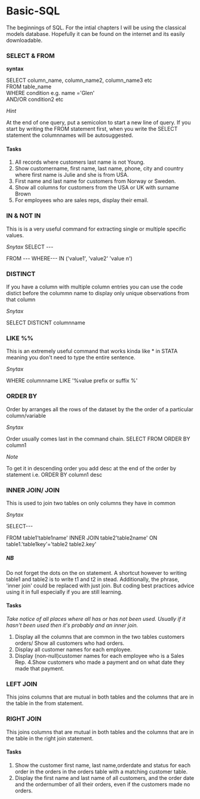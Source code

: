 # Basic-SQL

The beginnings of SQL. For the intial chapters I will be using the classical models database. Hopefully it can be found on the internet and its easily downloadable.


### SELECT & FROM 
****syntax****

SELECT column_name, column_name2, column_name3 etc  
FROM table_name  
WHERE condition e.g. name ='Glen'  
AND/OR condition2 etc 


*Hint*

At the end of one query, put a semicolon to start a new line of query.
If you start by writing the FROM statement first, when you write the SELECT statement the columnnames will be autosuggested.

#### Tasks
1. All records where customers last name is not Young.
2. Show customername, first name, last name, phone, city and country where first name is Julie and she is from USA.
3. First name and last name for customers from Norway or Sweden.
4. Show all columns for customers from the USA or UK with surname Brown
5. For employees who are sales reps, display their email.

### IN & NOT IN 
This is is a very useful command for extracting single or multiple specific values.

*Snytax*
SELECT --- 

FROM --- 
WHERE--- IN 
('value1',
'value2'
'value n')

### DISTINCT
If you have a column with multiple column entries you can use the code distict before the colummn name to display only unique observations from that column

*Snytax*

SELECT DISTICNT columnname

### LIKE %%
This is an extremely useful command that works kinda like * in STATA meaning you don't need to type the entire sentence. 

*Snytax*

WHERE columnname LIKE '%value prefix or suffix %'

### ORDER BY
Order by arranges all the rows of the dataset by the the order of a particular column/variable

*Snytax*

Order usually comes last in the command chain.
SELECT
FROM
ORDER BY column1

*Note*

To get it in descending order you add desc at the end of the order by statement i.e. ORDER BY column1 desc

### INNER JOIN/ JOIN
This is used to join two tables on only columns they have in common

*Snytax* 

SELECT--- 

FROM table1'table1name' 
INNER JOIN table2'table2name' 
ON table1.'table1key'='table2 table2.key'

##### NB

Do not forget the dots on the on statement.
A shortcut however to writing table1 and table2 is to write t1 and t2 in stead. 
Additionally, the phrase, 'inner join' could be replaced with just join. But coding best practices advice using it in full especially if you are still learning.

#### Tasks
*Take notice of all places where all has or has not been used. Usually if it hasn't been used then it's probably and an inner join.*

1. Display all the columns that are common in the two tables customers orders/ Show all customers who had orders.
2. Display all customer names for each employee.
3. Display (non-null)customer names for each employee who is a Sales Rep.
4.Show customers who made a payment and on what date they made that payment.   

### LEFT JOIN
This joins columns that are mutual in both tables and the columns that are in the table in the from statement.

### RIGHT JOIN
This joins columns that are mutual in both tables and the columns that are in the table in the right join statement.


#### Tasks
1. Show the customer first name, last name,orderdate and status for each order in the orders in the orders table with a matching customer table.
2. Display the first name and last name of all customers, and the order date and the ordernumber of all their orders, even if the customers made no orders.
